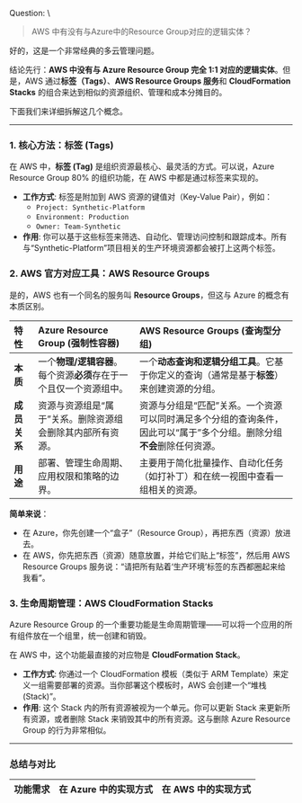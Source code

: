 Question: \
> AWS 中有没有与Azure中的Resource Group对应的逻辑实体？

好的，这是一个非常经典的多云管理问题。

结论先行：**AWS 中没有与 Azure Resource Group 完全 1:1 对应的逻辑实体**。但是，AWS 通过**标签（Tags）**、**AWS Resource Groups 服务**和 **CloudFormation Stacks** 的组合来达到相似的资源组织、管理和成本分摊目的。

下面我们来详细拆解这几个概念。

---

### 1. 核心方法：标签 (Tags)

在 AWS 中，**标签 (Tag)** 是组织资源最核心、最灵活的方式。可以说，Azure Resource Group 80% 的组织功能，在 AWS 中都是通过标签来实现的。

* **工作方式**: 标签是附加到 AWS 资源的键值对（Key-Value Pair），例如：
    * `Project: Synthetic-Platform`
    * `Environment: Production`
    * `Owner: Team-Synthetic`
* **作用**: 你可以基于这些标签来筛选、自动化、管理访问控制和跟踪成本。所有与“Synthetic-Platform”项目相关的生产环境资源都会被打上这两个标签。

### 2. AWS 官方对应工具：AWS Resource Groups

是的，AWS 也有一个同名的服务叫 **Resource Groups**，但这与 Azure 的概念有本质区别。

| 特性 | Azure Resource Group (强制性容器) | AWS Resource Groups (查询型分组) |
| :--- | :--- | :--- |
| **本质** | 一个**物理/逻辑容器**。每个资源**必须**存在于一个且仅一个资源组中。 | 一个**动态查询和逻辑分组工具**。它基于你定义的查询（通常是基于**标签**）来创建资源的分组。 |
| **成员关系** | 资源与资源组是“属于”关系。删除资源组会删除其内部所有资源。 | 资源与分组是“匹配”关系。一个资源可以同时满足多个分组的查询条件，因此可以“属于”多个分组。删除分组**不会**删除任何资源。 |
| **用途** | 部署、管理生命周期、应用权限和策略的边界。 | 主要用于简化批量操作、自动化任务（如打补丁）和在统一视图中查看一组相关的资源。 |

**简单来说**：
* 在 Azure，你先创建一个“盒子”（Resource Group），再把东西（资源）放进去。
* 在 AWS，你先把东西（资源）随意放置，并给它们贴上“标签”，然后用 AWS Resource Groups 服务说：“请把所有贴着‘生产环境’标签的东西都圈起来给我看”。

### 3. 生命周期管理：AWS CloudFormation Stacks

Azure Resource Group 的一个重要功能是生命周期管理——可以将一个应用的所有组件放在一个组里，统一创建和销毁。

在 AWS 中，这个功能最直接的对应物是 **CloudFormation Stack**。

* **工作方式**: 你通过一个 CloudFormation 模板（类似于 ARM Template）来定义一组需要部署的资源。当你部署这个模板时，AWS 会创建一个“堆栈 (Stack)”。
* **作用**: 这个 Stack 内的所有资源被视为一个单元。你可以更新 Stack 来更新所有资源，或者删除 Stack 来销毁其中的所有资源。这与删除 Azure Resource Group 的行为非常相似。

---

### 总结与对比

| 功能需求 | 在 Azure 中的实现方式 | 在 AWS 中的实现方式 |
| :--- | :--- | :--- |
